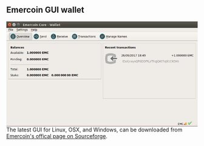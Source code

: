 ## Emercoin GUI wallet

<div style="boxOverflow"><img style="float:left;" src="/images/Wallet-GUI.png" alt="emercoin-qt GUI" width="512"></div><br>

The latest GUI for Linux, OSX, and Windows, can be downloaded from [Emercoin's offical page on Sourceforge](https://sourceforge.net/projects/emercoin/files).
